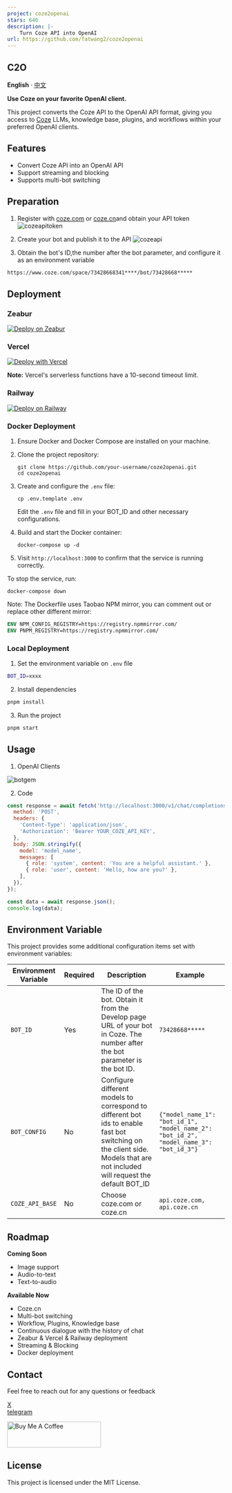 ```yaml
---
project: coze2openai
stars: 646
description: |-
    Turn Coze API into OpenAI
url: https://github.com/fatwang2/coze2openai
---
```


## C2O
**English** · [中文](README_CN.md) 

**Use Coze on your favorite OpenAI client.**

This project converts the Coze API to the OpenAI API format, giving you access to [Coze](https://www.coze.com) LLMs, knowledge base, plugins, and workflows within your preferred OpenAI clients. 

## Features
- Convert Coze API into an OpenAI API
- Support streaming and blocking
- Supports multi-bot switching

## Preparation
1. Register with [coze.com](https://www.coze.com) or [coze.cn](https://www.coze.cn)and obtain your API token
![cozeapitoken](pictures/token.png)

2. Create your bot and publish it to the API
![cozeapi](pictures/api.png)

3. Obtain the bot's ID,the number after the bot parameter, and configure it as an environment variable
```bash
https://www.coze.com/space/73428668341****/bot/73428668*****
```

## Deployment
### Zeabur
[![Deploy on Zeabur](https://zeabur.com/button.svg)](https://zeabur.com/templates/BZ515Z?referralCode=fatwang2)

### Vercel
[![Deploy with Vercel](https://vercel.com/button)](https://vercel.com/new/clone?repository-url=https://github.com/fatwang2/coze2openai&env=BOT_ID&envDescription=COZE_BOT_ID)

**Note:** Vercel's serverless functions have a 10-second timeout limit.

### Railway
[![Deploy on Railway](https://railway.app/button.svg)](https://railway.app/template/yM5tQL?referralCode=mDim7U)

### Docker Deployment

1. Ensure Docker and Docker Compose are installed on your machine.

2. Clone the project repository:
   ```
   git clone https://github.com/your-username/coze2openai.git
   cd coze2openai
   ```

3. Create and configure the `.env` file:
   ```
   cp .env.template .env
   ```
   Edit the `.env` file and fill in your BOT_ID and other necessary configurations.

4. Build and start the Docker container:
   ```
   docker-compose up -d
   ```

5. Visit `http://localhost:3000` to confirm that the service is running correctly.

To stop the service, run:
```
docker-compose down
```

Note: The Dockerfile uses Taobao NPM mirror, you can comment out or replace other different mirror:
```Dockerfile
ENV NPM_CONFIG_REGISTRY=https://registry.npmmirror.com/
ENV PNPM_REGISTRY=https://registry.npmmirror.com/
```

### Local Deployment
1. Set the environment variable on `.env` file
```bash
BOT_ID=xxxx
```

2. Install dependencies 
```bash
pnpm install
```

3. Run the project
```bash
pnpm start
```

## Usage
1. OpenAI Clients

![botgem](pictures/usage.png)

2. Code

```JavaScript
const response = await fetch('http://localhost:3000/v1/chat/completions', {
  method: 'POST',
  headers: {
    'Content-Type': 'application/json',
    'Authorization': 'Bearer YOUR_COZE_API_KEY',
  },
  body: JSON.stringify({
    model: 'model_name',
    messages: [
      { role: 'system', content: 'You are a helpful assistant.' },
      { role: 'user', content: 'Hello, how are you?' },
    ],
  }),
});

const data = await response.json();
console.log(data);
```
## Environment Variable
This project provides some additional configuration items set with environment variables:

| Environment Variable | Required | Description                                                                                                                                                               | Example                                                                                                              |
| -------------------- | -------- | ------------------------------------------------------------------------------------------------------------------------------------------------------------------------- | -------------------------------------------------------------------------------------------------------------------- |
| `BOT_ID`     | Yes      | The ID of the bot. Obtain it from the Develop page URL of your bot in Coze. The number after the bot parameter is the bot ID.| `73428668*****`|
| `BOT_CONFIG`     | No      | Configure different models to correspond to different bot ids to enable fast bot switching on the client side. Models that are not included will request the default BOT_ID | `{"model_name_1": "bot_id_1", "model_name_2": "bot_id_2", "model_name_3": "bot_id_3"}`|
| `COZE_API_BASE`     | No      | Choose coze.com or coze.cn | `api.coze.com, api.coze.cn`|

## Roadmap
**Coming Soon**
*   Image support
*   Audio-to-text
*   Text-to-audio

**Available Now**
*   Coze.cn
*   Multi-bot switching
*   Workflow, Plugins, Knowledge base
*   Continuous dialogue with the history of chat
*   Zeabur & Vercel & Railway deployment
*   Streaming & Blocking
*   Docker deployment

## Contact
Feel free to reach out for any questions or feedback

[X](https://sum4all.site/twitter)\
[telegram](https://sum4all.site/telegram)

<a href="https://www.buymeacoffee.com/fatwang2" target="_blank"><img src="https://cdn.buymeacoffee.com/buttons/v2/default-yellow.png" alt="Buy Me A Coffee" style="height: 60px !important;width: 217px !important;" ></a>

## License
This project is licensed under the MIT License.

